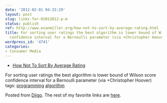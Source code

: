 ```yaml
---
date: '2012-02-01 04:33:29'
layout: post
slug: links-for-02012012-p-m
status: publish
ref: http://www.evanmiller.org/how-not-to-sort-by-average-rating.html
title: For sorting user ratings the best algorithm is lower bound of Wilson score
  confidence interval for a Bernoulli parameter (via +Christopher Hoover)
wordpress_id: '4741'
categories:
- Consumer Media
---
```



  * [How Not To Sort By Average Rating](http://www.evanmiller.org/how-not-to-sort-by-average-rating.html)


For sorting user ratings the best algorithm is lower bound of Wilson score confidence interval for a Bernoulli parameter (via +Christopher Hoover)
 tags:                      [programming](http://www.diigo.com/user/eobrain/programming)            [algorithm](http://www.diigo.com/user/eobrain/algorithm)


Posted from [Diigo](http://www.diigo.com). The rest of my favorite links are [here](http://www.diigo.com/user/eobrain).
